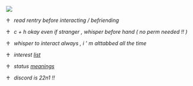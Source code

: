![](https://files.catbox.moe/3r8w9u.png)

♰⠀*read rentry before interacting / befriending*

♰⠀*c + h okay even if stranger , whisper before hand ( no perm needed !! )*

♰⠀*whisper to interact always , i ' m alttabbed all the time*

♰⠀*interest* [*list*](https://rentry.co/zappyflakes/)

♰⠀*status* [*meanings*](https://rentry.co/realimportant/)

♰⠀*discord is 22n1 !!*
